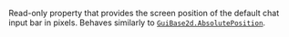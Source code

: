 Read-only property that provides the screen position of the default chat
input bar in pixels. Behaves similarly to
[`GuiBase2d.AbsolutePosition`](https://create.roblox.com/docs/reference/engine/classes/GuiBase2d#AbsolutePosition).